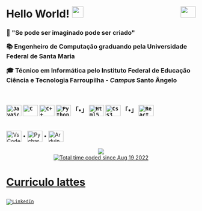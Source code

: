 <div><h1> Hello World!  <img src="https://media.giphy.com/media/hvRJCLFzcasrR4ia7z/giphy.gif" width="30px"/>
<img align="right" height="30" width="40" src="https://cdn.jsdelivr.net/gh/devicons/devicon/icons/windows8/windows8-original.svg"></img>
</h1></div>

<div><h3>
<p>💬 "Se pode ser imaginado pode ser criado"</p>
<p>📚 <strong>Engenheiro de Computação</strong> graduando pela Universidade Federal de Santa Maria</p>
<p>🎓 <strong>Técnico em Informática</strong> pelo Instituto Federal de Educação Ciência e Tecnologia Farroupilha - <i>Campus</i> Santo Ângelo</p>
</br>

<div></br>
<code><img align="center" alt="JavaScript" height="30" width="40" src="https://cdn.jsdelivr.net/gh/devicons/devicon/icons/javascript/javascript-original.svg"/></code>
<code><img align="center" alt="C" height="30" width="40" src="https://cdn.jsdelivr.net/gh/devicons/devicon/icons/c/c-original.svg"></code>
<code><img align="center" alt="C++" height="30" width="40" src="https://cdn.jsdelivr.net/gh/devicons/devicon/icons/cplusplus/cplusplus-original.svg"/></code>
<code><img align="center" alt="Python" height="30" width="40" src="https://cdn.jsdelivr.net/gh/devicons/devicon/icons/python/python-original.svg"></img></code>
 「•」
<code><img align="center" alt="Html5" height="30" width="40" src="https://cdn.jsdelivr.net/gh/devicons/devicon/icons/html5/html5-original.svg"/></code>
<code><img align="center" alt="Css3" height="30" width="40" src="https://cdn.jsdelivr.net/gh/devicons/devicon/icons/css3/css3-original.svg"/></code>
 「•」
<code><img align="center" alt="React" height="30" width="40" src="https://cdn.jsdelivr.net/gh/devicons/devicon@latest/icons/react/react-original.svg"/></code>
</div>

#

<div>
<img align="center" alt="VsCode" height="30" width="40" src="https://cdn.jsdelivr.net/gh/devicons/devicon/icons/vscode/vscode-original.svg"></img> •
<img align="center" alt="Pycharm" height="30" width="40" src="https://cdn.jsdelivr.net/gh/devicons/devicon/icons/pycharm/pycharm-original.svg"></img> •
<img align="center" alt="ArduinoIDE" height="30" width="40" src="https://cdn.jsdelivr.net/gh/devicons/devicon/icons/arduino/arduino-original.svg"></img>
</div> </br>

<div align="center">
  <img src="https://github-readme-stats.vercel.app/api/wakatime?username=dornelesfernando" /></br>
 
  <a href="https://wakatime.com/@baef9f39-b902-46fe-8782-24dcaee377e9">
   <img src="https://wakatime.com/badge/user/baef9f39-b902-46fe-8782-24dcaee377e9.svg" alt="Total time coded since Aug 19 2022" />
  </a>
</div>

<h1>

[Curriculo lattes](http://lattes.cnpq.br/0532418852427960)
</h1>

<code>[![LinkedIn](https://img.shields.io/badge/LinkedIn-0077B5?style=for-the-badge&logo=linkedin&logoColor=white)](https://www.linkedin.com/in/fernandodorneles)</code>

